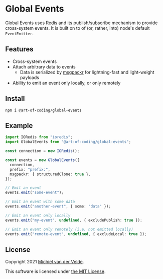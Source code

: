 # Global Events

Global Events uses Redis and its publish/subscribe mechanism to provide
cross-system events. It is built on to of (or, rather, into) node's default
`EventEmitter`.

## Features

- Cross-system events
- Attach arbitrary data to events
  - Data is serialized by [msgpackr](https://github.com/kriszyp/msgpackr) for
    lightning-fast and light-weight payloads
- Ability to emit an event only locally, or only remotely

## Install

```
npm i @art-of-coding/global-events
```

## Example

```typescript
import IORedis from "ioredis";
import GlobalEvents from "@art-of-coding/global-events";

const connection = new IORedis();

const events = new GlobalEvents({
  connection,
  prefix: "prefix:",
  msgpackr: { structuredClone: true },
});

// Emit an event
events.emit("some-event");

// Emit an event with some data
events.emit("another-event", { some: "data" });

// Emit an event only locally
events.emit("my-event", undefined, { excludePublish: true });

// Emit an event only remotely (i.e. not emitted locally)
events.emit("remote-event", undefined, { excludeLocal: true });
```

## License

Copyright 2021 [Michiel van der Velde](https://michielvdvelde.nl).

This software is licensed under [the MIT License](LICENSE).
